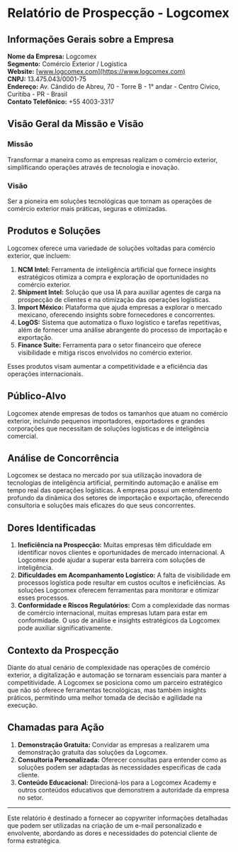 # Relatório de Prospecção - Logcomex

## Informações Gerais sobre a Empresa
**Nome da Empresa:** Logcomex  
**Segmento:** Comércio Exterior / Logística  
**Website:** [www.logcomex.com](https://www.logcomex.com)  
**CNPJ:** 13.475.043/0001-75  
**Endereço:** Av. Cândido de Abreu, 70 - Torre B - 1° andar - Centro Cívico, Curitiba - PR - Brasil  
**Contato Telefônico:** +55 4003-3317  

## Visão Geral da Missão e Visão
### Missão
Transformar a maneira como as empresas realizam o comércio exterior, simplificando operações através de tecnologia e inovação.

### Visão
Ser a pioneira em soluções tecnológicas que tornam as operações de comércio exterior mais práticas, seguras e otimizadas.

## Produtos e Soluções
Logcomex oferece uma variedade de soluções voltadas para comércio exterior, que incluem:

1. **NCM Intel:** Ferramenta de inteligência artificial que fornece insights estratégicos otimiza a compra e exploração de oportunidades no comércio exterior.
2. **Shipment Intel:** Solução que usa IA para auxiliar agentes de carga na prospecção de clientes e na otimização das operações logísticas.
3. **Import México:** Plataforma que ajuda empresas a explorar o mercado mexicano, oferecendo insights sobre fornecedores e concorrentes.
4. **LogOS:** Sistema que automatiza o fluxo logístico e tarefas repetitivas, além de fornecer uma análise abrangente do processo de importação e exportação.
5. **Finance Suite:** Ferramenta para o setor financeiro que oferece visibilidade e mitiga riscos envolvidos no comércio exterior.

Esses produtos visam aumentar a competitividade e a eficiência das operações internacionais.

## Público-Alvo
Logcomex atende empresas de todos os tamanhos que atuam no comércio exterior, incluindo pequenos importadores, exportadores e grandes corporações que necessitam de soluções logísticas e de inteligência comercial.

## Análise de Concorrência
Logcomex se destaca no mercado por sua utilização inovadora de tecnologias de inteligência artificial, permitindo automação e análise em tempo real das operações logísticas. A empresa possui um entendimento profundo da dinâmica dos setores de importação e exportação, oferecendo consultoria e soluções mais eficazes do que seus concorrentes.

## Dores Identificadas
1. **Ineficiência na Prospecção:** Muitas empresas têm dificuldade em identificar novos clientes e oportunidades de mercado internacional. A Logcomex pode ajudar a superar esta barreira com soluções de inteligência.
2. **Dificuldades em Acompanhamento Logístico:** A falta de visibilidade em processos logística pode resultar em custos ocultos e ineficiências. As soluções Logcomex oferecem ferramentas para monitorar e otimizar esses processos.
3. **Conformidade e Riscos Regulatórios:** Com a complexidade das normas de comércio internacional, muitas empresas lutam para estar em conformidade. O uso de análise e insights estratégicos da Logcomex pode auxiliar significativamente.

## Contexto da Prospecção
Diante do atual cenário de complexidade nas operações de comércio exterior, a digitalização e automação se tornaram essenciais para manter a competitividade. A Logcomex se posiciona como um parceiro estratégico que não só oferece ferramentas tecnológicas, mas também insights práticos, permitindo uma melhor tomada de decisão e agilidade na execução.

## Chamadas para Ação
1. **Demonstração Gratuita:** Convidar as empresas a realizarem uma demonstração gratuita das soluções da Logcomex.
2. **Consultoria Personalizada:** Oferecer consultas para entender como as soluções podem ser adaptadas às necessidades específicas de cada cliente.
3. **Conteúdo Educacional:** Direcioná-los para a Logcomex Academy e outros conteúdos educativos que demonstrem a autoridade da empresa no setor.

---

Este relatório é destinado a fornecer ao copywriter informações detalhadas que podem ser utilizadas na criação de um e-mail personalizado e envolvente, abordando as dores e necessidades do potencial cliente de forma estratégica.